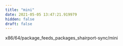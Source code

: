 ```yaml
---
title: "mini"
date: 2021-05-05 13:47:21.919979
hidden: false
draft: false
---
```


x86/64/package_feeds_packages_shairport-sync/mini

